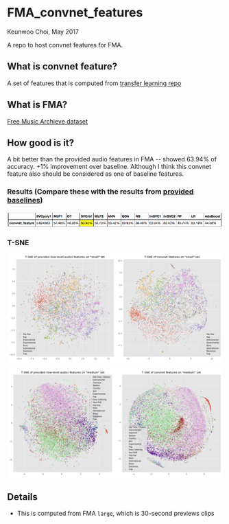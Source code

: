 # FMA_convnet_features

Keunwoo Choi, May 2017

A repo to host convnet features for FMA.

## What is convnet feature?

A set of features that is computed from [transfer learning repo](https://github.com/keunwoochoi/transfer_learning_music)

## What is FMA?

[Free Music Archieve dataset](https://github.com/mdeff/fma)

## How good is it?
A bit better than the provided audio features in FMA -- showed 63.94% of accuracy. +1% improvement over baseline. Although I think this convnet feature also should be considered as one of baseline features.

### Results (Compare these with the results from [provided baselines](https://nbviewer.jupyter.org/github/mdeff/fma/blob/outputs/baselines.ipynb))

![result](https://github.com/keunwoochoi/FMA_convnet_features/blob/master/results_table.png)

### T-SNE

![tsne on small](https://github.com/keunwoochoi/FMA_convnet_features/blob/master/tsne_feature_small.png)

![tsne on medium](https://github.com/keunwoochoi/FMA_convnet_features/blob/master/tsne_feature_medium.png)

## Details

* This is computed from FMA `large`, which is 30-second previews clips


